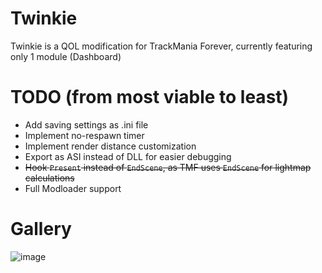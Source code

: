 # Twinkie
Twinkie is a QOL modification for TrackMania Forever, currently featuring only 1 module (Dashboard)

# TODO (from most viable to least)
- Add saving settings as .ini file
- Implement no-respawn timer
- Implement render distance customization
- Export as ASI instead of DLL for easier debugging
- ~~Hook `Present` instead of `EndScene`, as TMF uses `EndScene` for lightmap calculations~~
- Full Modloader support

# Gallery
![image](https://github.com/user-attachments/assets/eb555ec6-9cd4-4ef4-8df3-e632492fcebf)
